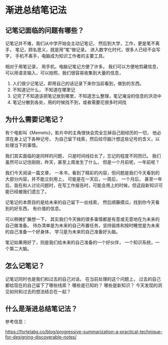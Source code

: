 # 渐进总结笔记法

## 记笔记面临的问题有哪些？ 

记笔记并不难，我们从中学开始会主动记笔记， 然后到大学，工作，更是笔不离手， 笔记，顾名思义，就是用”笔“做记录。 进入数字化时代，很多人已经不会写字， 手机不离手，电脑成为知识工作者的主要工具。 

相对于用笔记录， 用手机，电脑记笔记方便了许多。 我们可以方便地剪藏信息， 可以用语言输入，可以拍照，我们很容易收集到大量的信息， 

1. 人们很少记笔记，即用自己的话记录下来你当前看到，做到的东西。
2. 不知道记什么， 不知道在哪里记
3. 记完了不知道该把笔记放到哪里，不知道怎么整理，笔记淹没的信息的洪流中
4. 笔记分散到各处，用的时候找不到，或者需要花很多时间找

## 为什么需要记笔记？ 

有个电影叫《Memeto》，影片中的主角很快会完全忘掉自己刚经历的一切， 他必须在身上记下各种记号， 为自己留下线索，然后绞尽脑汁想这些记号的含义，以处理当下的事情。 

我们其实面临的是同样的问题， 只是时间线拉长了，忘记的程度不同而已。 我们虽然可以记住刚刚，昨天，甚至上周发生了什么， 但是一个月前呢，一年前呢？  

我们今天阅读一篇文章， 一本书，看到了精彩的内容，但问题是我们今天看到的大部分内容，并不能立刻用上， 可能是在一天后，一周后， 一个月后， 甚至一年后，我在和人讨论问题时，在写工作报告时，可能会用上的时候，但这段新知识可能已经被我们遗忘了。 

记笔记的本质目的是给未来的自己留下一丝线索， 然后顺藤摸瓜，找到你今天看到的好东西， 有价值的信息。

可以稍微扩展想一下， 其实我们今天做的很多事情都是有意或无意地在为未来的自己做准备。  待办清单是为未来的自己布置任务，坚持锻炼和按时睡觉是为未来的自己准备一个好身体， 学习是为未来的自己准备好头脑。 

笔记如果用好了，则是我们给未来的自己准备的一个好伙伴， 一个知识系统，一个第二大脑。

## 怎么记笔记？ 

记笔记同时也是我们和过去的自己对话， 在当前处理的这个问题上， 过去的自己都给现在的自己留下了哪些线索？ 哪些是已知的？ 哪些是新知识？ 今天发现的洞见如何和过去的想法结合在一起？ 

## 什么是渐进总结笔记法？



参考信息：

https://fortelabs.co/blog/progressive-summarization-a-practical-technique-for-designing-discoverable-notes/

<!--孩子们起床了，暂时写到这里，一会儿吃完早饭，再写-->



